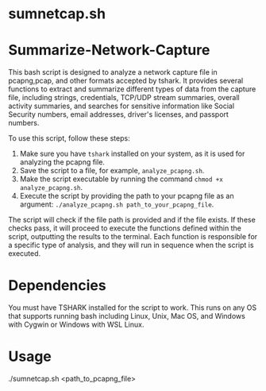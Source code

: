 # sumnetcap.sh
# Summarize-Network-Capture
This bash script is designed to analyze a network capture file in pcapng,pcap, and other formats accepted by tshark. It provides several functions to extract and summarize different types of data from the capture file, including strings, credentials, TCP/UDP stream summaries, overall activity summaries, and searches for sensitive information like Social Security numbers, email addresses, driver's licenses, and passport numbers.

To use this script, follow these steps:

1. Make sure you have `tshark` installed on your system, as it is used for analyzing the pcapng file.
2. Save the script to a file, for example, `analyze_pcapng.sh`.
3. Make the script executable by running the command `chmod +x analyze_pcapng.sh`.
4. Execute the script by providing the path to your pcapng file as an argument: `./analyze_pcapng.sh path_to_your_pcapng_file`.

The script will check if the file path is provided and if the file exists. If these checks pass, it will proceed to execute the functions defined within the script, outputting the results to the terminal. Each function is responsible for a specific type of analysis, and they will run in sequence when the script is executed.

# Dependencies
You must have TSHARK installed for the script to work.
This runs on any OS that supports running bash including Linux, Unix, Mac OS, and Windows with Cygwin or Windows with WSL Linux.

# Usage
./sumnetcap.sh <path_to_pcapng_file>

